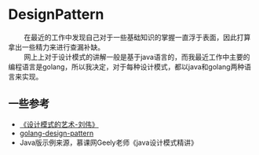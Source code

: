 
# DesignPattern

&emsp;&emsp; 在最近的工作中发现自己对于一些基础知识的掌握一直浮于表面，因此打算拿出一些精力来进行查漏补缺。  
&emsp;&emsp; 网上上对于设计模式的讲解一般是基于java语言的，而我最近工作中主要的编程语言是golang，所以我决定，对于每种设计模式，都以java和golang两种语言来实现。

## 一些参考

- [《设计模式的艺术-刘伟》](https://blog.csdn.net/LoveLion/article/details/17517213)
- [golang-design-pattern](https://github.com/senghoo/golang-design-pattern)
- Java版示例来源，慕课网Geely老师《java设计模式精讲》